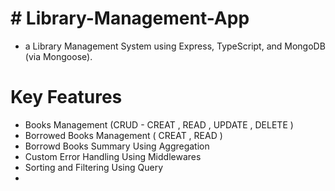 # # Library-Management-App
- a Library Management System using Express, TypeScript, and MongoDB (via Mongoose).


#  Key Features
- Books Management (CRUD - CREAT , READ , UPDATE , DELETE )
- Borrowed Books Management ( CREAT , READ )
- Borrowd Books Summary Using Aggregation
- Custom Error Handling Using Middlewares
- Sorting and Filtering Using Query
- 
